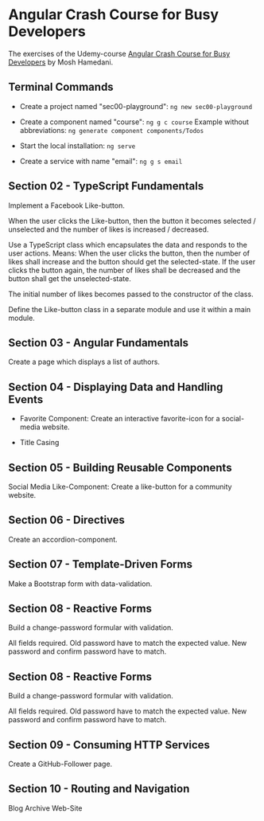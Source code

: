 # Angular Crash Course for Busy Developers

The exercises of the Udemy-course <a href="https://www.udemy.com/angular-crash-course">Angular Crash Course for Busy Developers</a> by Mosh Hamedani.

## Terminal Commands

- Create a project named "sec00-playground": `ng new sec00-playground`

- Create a component named "course": `ng g c course`
Example without abbreviations: `ng generate component components/Todos`

- Start the local installation: `ng serve`

- Create a service with name "email": `ng g s email`

## Section 02 - TypeScript Fundamentals

Implement a Facebook Like-button. 

When the user clicks the Like-button, then the button it becomes selected / unselected and the number of likes is increased / decreased. 

Use a TypeScript class which encapsulates the data and responds to the user actions. Means: When the user clicks the button, then the number of likes shall increase and the button should get the selected-state. If the user clicks the button again, the number of likes shall be decreased and the button shall get the unselected-state. 

The initial number of likes becomes passed to the constructor of the class. 

Define the Like-button class in a separate module and use it within a main module.

## Section 03 - Angular Fundamentals

Create a page which displays a list of authors.

## Section 04 - Displaying Data and Handling Events

- Favorite Component: Create an interactive favorite-icon for a social-media website.

- Title Casing

## Section 05 - Building Reusable Components

Social Media Like-Component: Create a like-button for a community website.

## Section 06 - Directives

Create an accordion-component.

## Section 07 - Template-Driven Forms

Make a Bootstrap form with data-validation.

## Section 08 - Reactive Forms

Build a change-password formular with validation.

All fields required. Old password have to match the expected value. New password and confirm password have to match.

## Section 08 - Reactive Forms

Build a change-password formular with validation.

All fields required. Old password have to match the expected value. New password and confirm password have to match.

## Section 09 - Consuming HTTP Services

Create a GitHub-Follower page.

## Section 10 - Routing and Navigation

Blog Archive Web-Site
